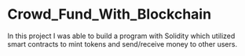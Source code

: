 # Crowd_Fund_With_Blockchain
In this project I was able to build a program with Solidity which utilized smart contracts to mint tokens and send/receive money to other users.
